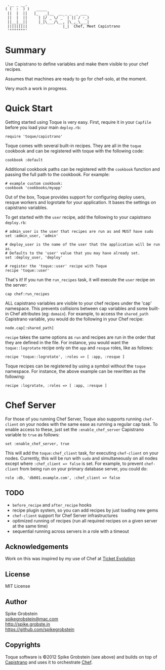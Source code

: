      .__ _ __.
    ( (  :  ) )   _____
     ||  |  ||   |_   _|__  __ _ _  _ ___
     ||  |  ||     | |/ _ \/ _` | || / -_)
     ||__|__||     |_|\___/\__, |\_,_\___|
     |||||||||                |_|  Chef, Meet Capistrano
     '"""""""'

# Summary

Use Capistrano to define variables and make them visible to your chef recipes.

Assumes that machines are ready to go for chef-solo, at the moment.

Very much a work in progress.

# Quick Start

Getting started using Toque is very easy. First, require it in your `Capfile` before you load your main `deploy.rb`:

    require 'toque/capistrano'

Toque comes with several built-in recipes. They are all in the `toque` cookbook and can be registered with toque with the following code:

    cookbook :default

Additional cookbook paths can be registered with the `cookbook` function and passing the full path to the cookbook. For example:

    # example custom cookbook:
    cookbook 'cookbooks/myapp'

Out of the box, Toque provides support for configuring deploy users, resque workers and logrotate for your application. It bases the settings on capistrano variables.

To get started with the `user` recipe, add the following to your capistrano `deploy.rb`:

    # admin_user is the user that recipes are run as and MUST have sudo
    set :admin_user, 'admin'

    # deploy_user is the name of the user that the application will be run as.
    # Defaults to the 'user' value that you may have already set.
    set :deploy_user, 'deploy'

    # register the 'toque::user' recipe with Toque
    recipe 'toque::user'

That's it! If you run the `run_recipes` task, it will execute the `user` recipe on the server:

    cap chef:run_recipes

ALL capistrano variables are visible to your chef recipes under the 'cap' namespace. This prevents collisions between cap variables and some built-in Chef attributes (eg: `domain`). For example, to access the `shared_path` Capistrano variable, you would do the following in your Chef recipe:

    node.cap[:shared_path]

`recipe` takes the same options as `run` and recipes are run in the order that they are defined in the file. For instance, you would want the `toque::logrotate` recipe only on the `app` and `resque` roles, like as follows:

    recipe 'toque::logrotate', :roles => [ :app, :resque ]

Toque recipes can be registered by using a symbol without the `toque` namespace. For instance, the above example can be rewritten as the following:

    recipe :logrotate, :roles => [ :app, :resque ]

# Chef Server

For those of you running Chef Server, Toque also supports running `chef-client` on your nodes with the same ease as running a regular cap task. To enable access to these, just set the `:enable_chef_server` Capistrano variable to `true` as follows:

    set :enable_chef_server, true

This will add the `toque:chef_client` task, for executing `chef-client` on your nodes. Currently, this will be run with `sudo` and simultaneously on all nodes except where `:chef_client => false` is set. For example, to prevent `chef-client` from being run on your primary database server, you could do:

    role :db, 'db001.example.com', :chef_client => false

## TODO

 * `before_recipe` and `after_recipe` hooks
 * recipe plugin system, so you can add recipes by just loading new gems
 * `chef-client` support for Chef Server infrastructures
 * optimized running of recipes (run all required recipes on a given server at the same time)
 * sequential running across servers in a role with a timeout

## Acknowledgements

Work on this was inspired by my use of Chef at [Ticket Evolution](http://www.ticketevolution.com)

## License

MIT License

## Author

Spike Grobstein   
spikegrobstein@mac.com   
http://spike.grobste.in   
https://github.com/spikegrobstein   

## Copyrights

Toque software is &copy;2012 Spike Grobstein (see above) and builds on top of [Capistrano](https://github.com/capistrano/capistrano) and uses it to orchestrate [Chef](http://www.opscode.com).
